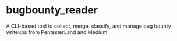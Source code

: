 # bugbounty_reader
A CLI-based tool to collect, merge, classify, and manage bug bounty writeups from PentesterLand and Medium.
